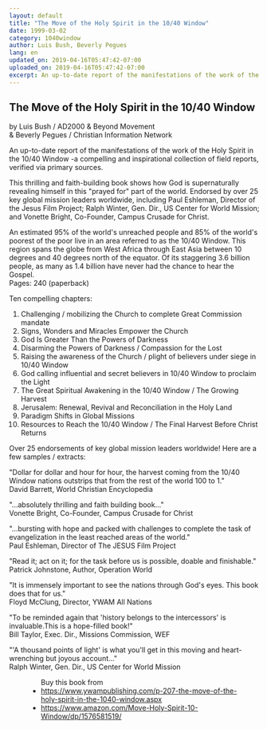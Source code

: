 ```yaml
---
layout: default
title: "The Move of the Holy Spirit in the 10/40 Window"
date: 1999-03-02
category: 1040window
author: Luis Bush, Beverly Pegues
lang: en
updated_on: 2019-04-16T05:47:42-07:00
uploaded_on: 2019-04-16T05:47:42-07:00
excerpt: An up-to-date report of the manifestations of the work of the Holy Spirit in the 10/40 Window -a compelling and inspirational collection of field reports, verified via primary sources.
---
```

<article class="document-container" data-publication-date="{{page.date}}" data-uploaded-on="{{page.uploaded_on}}" data-updated-on="{{page.updated_on}}" data-category="{{page.category}}">
<h1>The Move of the Holy Spirit in the 10/40 Window</h1>
<p>by Luis Bush / AD2000 & Beyond Movement<br>
& Beverly Pegues / Christian Information Network</p>

<p>An up-to-date report of the manifestations of the work of the Holy Spirit in the 10/40 Window -a compelling and inspirational collection of field reports, verified via primary sources. </p>

<p>This thrilling and faith-building book shows how God is supernaturally revealing himself in this "prayed for" part of the world. Endorsed by over 25 key global mission leaders worldwide, including Paul Eshleman, Director of the Jesus Film Project; Ralph Winter, Gen. Dir., US Center for World Mission; and Vonette Bright, Co-Founder, Campus Crusade for Christ.</p>

<p>An estimated 95% of the world's unreached people and 85% of the world's poorest of the poor live in an area referred to as the 10/40 Window. This region spans the globe from West Africa through East Asia between 10 degrees and 40 degrees north of the equator. Of its staggering 3.6 billion people, as many as 1.4 billion have never had the chance to hear the Gospel.<br>
Pages: 240 (paperback)</p>

<p>Ten compelling chapters:</p>
<ol>
  <li>Challenging / mobilizing the Church to complete Great Commission mandate</li>
  <li>Signs, Wonders and Miracles Empower the Church</li>
  <li>God Is Greater Than the Powers of Darkness</li>
  <li>Disarming the Powers of Darkness / Compassion for the Lost</li>
  <li>Raising the awareness of the Church / plight of believers under siege in 10/40 Window</li>
  <li>God calling influential and secret believers in 10/40 Window to proclaim the Light</li>
  <li>The Great Spiritual Awakening in the 10/40 Window / The Growing Harvest</li>
  <li>Jerusalem: Renewal, Revival and Reconciliation in the Holy Land</li>
  <li>Paradigm Shifts in Global Missions</li>
  <li>Resources to Reach the 10/40 Window / The Final Harvest Before Christ Returns</li>
</ol>

<p></p>Over 25 endorsements of key global mission leaders worldwide! Here are a few samples / extracts:

<p>"Dollar for dollar and hour for hour, the harvest coming from the 10/40 Window nations outstrips that from the rest of the world 100 to 1."<br>
David Barrett, World Christian Encyclopedia</p>

<p>"...absolutely thrilling and faith building book..."<br>
Vonette Bright, Co-Founder, Campus Crusade for Christ</p>

<p>"...bursting with hope and packed with challenges to complete the task of evangelization in the least reached areas of the world."<br>
Paul Eshleman, Director of The JESUS Film Project</p>

<p>"Read it; act on it; for the task before us is possible, doable and finishable."<br>
Patrick Johnstone, Author, Operation World</p>

<p>"It is immensely important to see the nations through God's eyes. This book does that for us."<br>
Floyd McClung, Director, YWAM All Nations</p>

<p>"To be reminded again that 'history belongs to the intercessors' is invaluable.This is a hope-filled book!"<br>
Bill Taylor, Exec. Dir., Missions Commission, WEF</p>

<p>"'A thousand points of light' is what you'll get in this moving and heart-wrenching but joyous account..."<br>
Ralph Winter, Gen. Dir., US Center for World Mission </p>

<figure class="resource-links">
  <ul>Buy this book from
    <li><a href="https://www.ywampublishing.com/p-207-the-move-of-the-holy-spirit-in-the-1040-window.aspx">https://www.ywampublishing.com/p-207-the-move-of-the-holy-spirit-in-the-1040-window.aspx</a></li>
    <li><a href="https://www.amazon.com/Move-Holy-Spirit-10-Window/dp/1576581519/">https://www.amazon.com/Move-Holy-Spirit-10-Window/dp/1576581519/</a></li>
  </ul>
</figure>
</article>
